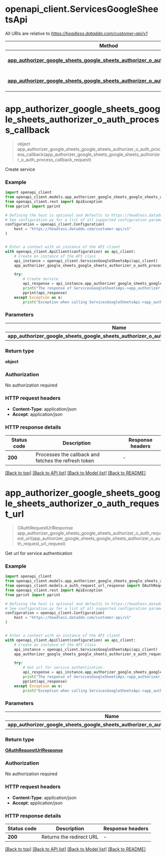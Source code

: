 # openapi_client.ServicesGoogleSheetsApi

All URIs are relative to *https://headless.dataddo.com/customer-api/v1*

Method | HTTP request | Description
------------- | ------------- | -------------
[**app_authorizer_google_sheets_google_sheets_authorizer_o_auth_process_callback**](ServicesGoogleSheetsApi.md#app_authorizer_google_sheets_google_sheets_authorizer_o_auth_process_callback) | **POST** /services/google_sheets/oauth-process-callback | Create service
[**app_authorizer_google_sheets_google_sheets_authorizer_o_auth_request_url**](ServicesGoogleSheetsApi.md#app_authorizer_google_sheets_google_sheets_authorizer_o_auth_request_url) | **POST** /services/google_sheets/oauth-request-url | Get url for service authentication


# **app_authorizer_google_sheets_google_sheets_authorizer_o_auth_process_callback**
> object app_authorizer_google_sheets_google_sheets_authorizer_o_auth_process_callback(app_authorizer_google_sheets_google_sheets_authorizer_o_auth_process_callback_request)

Create service

### Example


```python
import openapi_client
from openapi_client.models.app_authorizer_google_sheets_google_sheets_authorizer_o_auth_process_callback_request import AppAuthorizerGoogleSheetsGoogleSheetsAuthorizerOAuthProcessCallbackRequest
from openapi_client.rest import ApiException
from pprint import pprint

# Defining the host is optional and defaults to https://headless.dataddo.com/customer-api/v1
# See configuration.py for a list of all supported configuration parameters.
configuration = openapi_client.Configuration(
    host = "https://headless.dataddo.com/customer-api/v1"
)


# Enter a context with an instance of the API client
with openapi_client.ApiClient(configuration) as api_client:
    # Create an instance of the API class
    api_instance = openapi_client.ServicesGoogleSheetsApi(api_client)
    app_authorizer_google_sheets_google_sheets_authorizer_o_auth_process_callback_request = openapi_client.AppAuthorizerGoogleSheetsGoogleSheetsAuthorizerOAuthProcessCallbackRequest() # AppAuthorizerGoogleSheetsGoogleSheetsAuthorizerOAuthProcessCallbackRequest | 

    try:
        # Create service
        api_response = api_instance.app_authorizer_google_sheets_google_sheets_authorizer_o_auth_process_callback(app_authorizer_google_sheets_google_sheets_authorizer_o_auth_process_callback_request)
        print("The response of ServicesGoogleSheetsApi->app_authorizer_google_sheets_google_sheets_authorizer_o_auth_process_callback:\n")
        pprint(api_response)
    except Exception as e:
        print("Exception when calling ServicesGoogleSheetsApi->app_authorizer_google_sheets_google_sheets_authorizer_o_auth_process_callback: %s\n" % e)
```



### Parameters


Name | Type | Description  | Notes
------------- | ------------- | ------------- | -------------
 **app_authorizer_google_sheets_google_sheets_authorizer_o_auth_process_callback_request** | [**AppAuthorizerGoogleSheetsGoogleSheetsAuthorizerOAuthProcessCallbackRequest**](AppAuthorizerGoogleSheetsGoogleSheetsAuthorizerOAuthProcessCallbackRequest.md)|  | 

### Return type

**object**

### Authorization

No authorization required

### HTTP request headers

 - **Content-Type**: application/json
 - **Accept**: application/json

### HTTP response details

| Status code | Description | Response headers |
|-------------|-------------|------------------|
**200** | Processes the callback and fetches the refresh token |  -  |

[[Back to top]](#) [[Back to API list]](../README.md#documentation-for-api-endpoints) [[Back to Model list]](../README.md#documentation-for-models) [[Back to README]](../README.md)

# **app_authorizer_google_sheets_google_sheets_authorizer_o_auth_request_url**
> OAuthRequestUrlResponse app_authorizer_google_sheets_google_sheets_authorizer_o_auth_request_url(app_authorizer_google_sheets_google_sheets_authorizer_o_auth_request_url_request)

Get url for service authentication

### Example


```python
import openapi_client
from openapi_client.models.app_authorizer_google_sheets_google_sheets_authorizer_o_auth_request_url_request import AppAuthorizerGoogleSheetsGoogleSheetsAuthorizerOAuthRequestURLRequest
from openapi_client.models.o_auth_request_url_response import OAuthRequestUrlResponse
from openapi_client.rest import ApiException
from pprint import pprint

# Defining the host is optional and defaults to https://headless.dataddo.com/customer-api/v1
# See configuration.py for a list of all supported configuration parameters.
configuration = openapi_client.Configuration(
    host = "https://headless.dataddo.com/customer-api/v1"
)


# Enter a context with an instance of the API client
with openapi_client.ApiClient(configuration) as api_client:
    # Create an instance of the API class
    api_instance = openapi_client.ServicesGoogleSheetsApi(api_client)
    app_authorizer_google_sheets_google_sheets_authorizer_o_auth_request_url_request = openapi_client.AppAuthorizerGoogleSheetsGoogleSheetsAuthorizerOAuthRequestURLRequest() # AppAuthorizerGoogleSheetsGoogleSheetsAuthorizerOAuthRequestURLRequest | 

    try:
        # Get url for service authentication
        api_response = api_instance.app_authorizer_google_sheets_google_sheets_authorizer_o_auth_request_url(app_authorizer_google_sheets_google_sheets_authorizer_o_auth_request_url_request)
        print("The response of ServicesGoogleSheetsApi->app_authorizer_google_sheets_google_sheets_authorizer_o_auth_request_url:\n")
        pprint(api_response)
    except Exception as e:
        print("Exception when calling ServicesGoogleSheetsApi->app_authorizer_google_sheets_google_sheets_authorizer_o_auth_request_url: %s\n" % e)
```



### Parameters


Name | Type | Description  | Notes
------------- | ------------- | ------------- | -------------
 **app_authorizer_google_sheets_google_sheets_authorizer_o_auth_request_url_request** | [**AppAuthorizerGoogleSheetsGoogleSheetsAuthorizerOAuthRequestURLRequest**](AppAuthorizerGoogleSheetsGoogleSheetsAuthorizerOAuthRequestURLRequest.md)|  | 

### Return type

[**OAuthRequestUrlResponse**](OAuthRequestUrlResponse.md)

### Authorization

No authorization required

### HTTP request headers

 - **Content-Type**: application/json
 - **Accept**: application/json

### HTTP response details

| Status code | Description | Response headers |
|-------------|-------------|------------------|
**200** | Returns the redirect URL |  -  |

[[Back to top]](#) [[Back to API list]](../README.md#documentation-for-api-endpoints) [[Back to Model list]](../README.md#documentation-for-models) [[Back to README]](../README.md)


